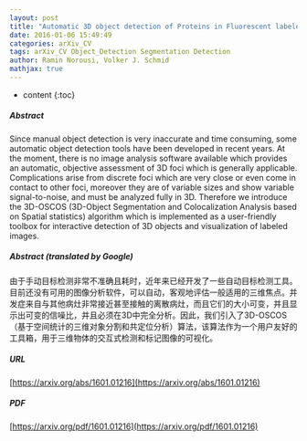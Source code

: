 ```yaml
---
layout: post
title: "Automatic 3D object detection of Proteins in Fluorescent labeled microscope images with spatial statistical analysis"
date: 2016-01-06 15:49:49
categories: arXiv_CV
tags: arXiv_CV Object_Detection Segmentation Detection
author: Ramin Norousi, Volker J. Schmid
mathjax: true
---
```


* content
{:toc}

##### Abstract
Since manual object detection is very inaccurate and time consuming, some automatic object detection tools have been developed in recent years. At the moment, there is no image analysis software available which provides an automatic, objective assessment of 3D foci which is generally applicable. Complications arise from discrete foci which are very close or even come in contact to other foci, moreover they are of variable sizes and show variable signal-to-noise, and must be analyzed fully in 3D. Therefore we introduce the 3D-OSCOS (3D-Object Segmentation and Colocalization Analysis based on Spatial statistics) algorithm which is implemented as a user-friendly toolbox for interactive detection of 3D objects and visualization of labeled images.

##### Abstract (translated by Google)
由于手动目标检测非常不准确且耗时，近年来已经开发了一些自动目标检测工具。目前还没有可用的图像分析软件，可以自动，客观地评估一般适用的三维焦点。并发症来自与其他病灶非常接近甚至接触的离散病灶，而且它们的大小可变，并且显示出可变的信噪比，并且必须在3D中完全分析。因此，我们引入了3D-OSCOS（基于空间统计的三维对象分割和共定位分析）算法，该算法作为一个用户友好的工具箱，用于三维物体的交互式检测和标记图像的可视化。

##### URL
[https://arxiv.org/abs/1601.01216](https://arxiv.org/abs/1601.01216)

##### PDF
[https://arxiv.org/pdf/1601.01216](https://arxiv.org/pdf/1601.01216)

